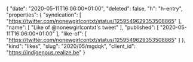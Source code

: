 {
  "date": "2020-05-11T16:06:00+01:00",
  "deleted": false,
  "h": "h-entry",
  "properties": {
    "syndication": [
      "https://twitter.com/nonewgirlcontxt/status/1259549629353508865"
    ],
    "name": [
      "Like of @nonewgirlcontxt's tweet"
    ],
    "published": [
      "2020-05-11T16:06:00+01:00"
    ],
    "like-of": [
      "https://twitter.com/nonewgirlcontxt/status/1259549629353508865"
    ]
  },
  "kind": "likes",
  "slug": "2020/05/mgdqk",
  "client_id": "https://indigenous.realize.be"
}

